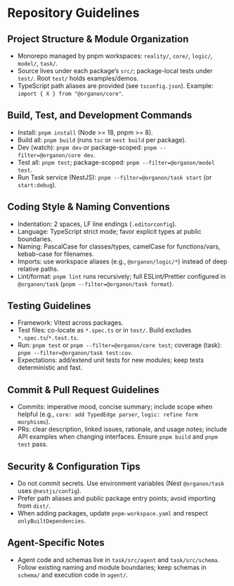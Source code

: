 # Repository Guidelines

## Project Structure & Module Organization
- Monorepo managed by pnpm workspaces: `reality/`, `core/`, `logic/`, `model/`, `task/`.
- Source lives under each package’s `src/`; package-local tests under `test/`. Root `test/` holds examples/demos.
- TypeScript path aliases are provided (see `tsconfig.json`). Example: `import { X } from "@organon/core"`.

## Build, Test, and Development Commands
- Install: `pnpm install` (Node >= 18, pnpm >= 8).
- Build all: `pnpm build` (runs `tsc` or `nest build` per package).
- Dev (watch): `pnpm dev` or package-scoped: `pnpm --filter=@organon/core dev`.
- Test all: `pnpm test`; package-scoped: `pnpm --filter=@organon/model test`.
- Run Task service (NestJS): `pnpm --filter=@organon/task start` (or `start:debug`).

## Coding Style & Naming Conventions
- Indentation: 2 spaces, LF line endings (`.editorconfig`).
- Language: TypeScript strict mode; favor explicit types at public boundaries.
- Naming: PascalCase for classes/types, camelCase for functions/vars, kebab-case for filenames.
- Imports: use workspace aliases (e.g., `@organon/logic/*`) instead of deep relative paths.
- Lint/format: `pnpm lint` runs recursively; full ESLint/Prettier configured in `@organon/task` (`pnpm --filter=@organon/task format`).

## Testing Guidelines
- Framework: Vitest across packages.
- Test files: co-locate as `*.spec.ts` or in `test/`. Build excludes `*.spec.ts`/`*.test.ts`.
- Run: `pnpm test` or `pnpm --filter=@organon/core test`; coverage (task): `pnpm --filter=@organon/task test:cov`.
- Expectations: add/extend unit tests for new modules; keep tests deterministic and fast.

## Commit & Pull Request Guidelines
- Commits: imperative mood, concise summary; include scope when helpful (e.g., `core: add TypedEdge parser`, `logic: refine form morphisms`).
- PRs: clear description, linked issues, rationale, and usage notes; include API examples when changing interfaces. Ensure `pnpm build` and `pnpm test` pass.

## Security & Configuration Tips
- Do not commit secrets. Use environment variables (Nest `@organon/task` uses `@nestjs/config`).
- Prefer path aliases and public package entry points; avoid importing from `dist/`.
- When adding packages, update `pnpm-workspace.yaml` and respect `onlyBuiltDependencies`.

## Agent-Specific Notes
- Agent code and schemas live in `task/src/agent` and `task/src/schema`. Follow existing naming and module boundaries; keep schemas in `schema/` and execution code in `agent/`.

